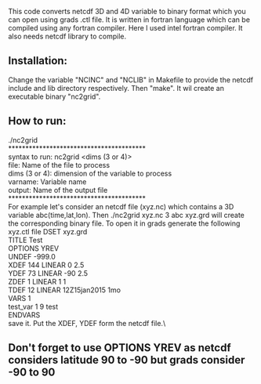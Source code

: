 This code converts netcdf 3D and 4D variable to binary format which you can open using grads .ctl file. It is written in fortran language which can be compiled using any fortran compiler. Here I used intel fortran compiler. It also needs netcdf library to compile.
## Installation:
Change the variable "NCINC" and "NCLIB" in Makefile to provide the netcdf include and lib directory respectively. Then "make". It wil create an executable binary "nc2grid".
## How to run:
./nc2grid\
****************************************\
 syntax to run:
 nc2grid <file> <dims (3 or 4)> <varname> <output>\
 file: Name of the file to process\
 dims (3 or 4): dimension of the variable to process\
 varname: Variable name\
 output: Name of the output file\
****************************************\
 For example let's consider an netcdf file (xyz.nc) which contains a 3D variable abc(time,lat,lon). Then
 ./nc2grid xyz.nc 3 abc xyz.grd
 will create the corresponding binary file. To open it in grads generate the following xyz.ctl file
DSET       xyz.grd\
TITLE      Test\
OPTIONS YREV\
UNDEF      -999.0\
XDEF      144 LINEAR  0 2.5\
YDEF       73 LINEAR  -90 2.5\
ZDEF         1 LINEAR 1 1\
TDEF        12 LINEAR 12Z15jan2015 1mo\
VARS        1\
test_var        1 9  test\
ENDVARS\
save it. Put the XDEF, YDEF form the netcdf file.\
## Don't forget to use OPTIONS YREV as netcdf considers latitude 90 to -90 but grads consider -90 to 90 ##
